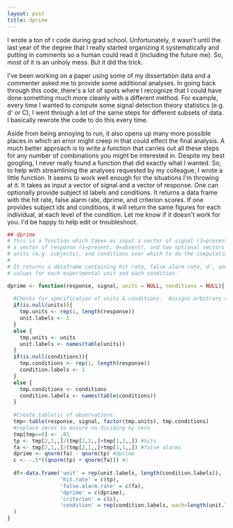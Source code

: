 ```yaml
---
layout: post
title: dprime
---
```


I wrote a ton of r code during grad school.  Unfortunately, it wasn't until the last year of the degree that I really started organizing it systematically and putting in comments so a human could read it (including the future me).  So, most of it is an unholy mess.  But it did the trick.

I've been working on a paper using some of my dissertation data and a commenter asked me to provide some additional analyses.  In going back through this code, there's a lot of spots where I recognize that I could have done something much more cleanly with a different method.  For example, every time I wanted to compute some signal detection theory statistics (e.g. d' or C), I went through a lot of the same steps for different subsets of data.  I basically rewrote the code to do this every time.  

Aside from being annoying to run, it also opens up many more possible places in which an error might creep in that could effect the final analysis.  A much better approach is to write a function that carries out all these steps for any number of combinations you might be interested in.  Despite my best googling, I never really found a function that did exactly what I wanted.  So, to help with streamlining the analyses requested by my colleague, I wrote a little function.  It seems to work well enough for the situations I'm throwing at it.  It takes as input a vector of signal and a vector of response.  One can optionally provide subject id labels and conditions.  It returns a data frame with the hit rate, false alarm rate, dprime, and criterion scores.  If one provides subject ids and conditions, it will return the same figures for each individual, at each level of the condition.  Let me know if it doesn't work for you.  I'd be happy to help edit or troubleshoot.

```r
## dprime
# this is a function which takes as input a vector of signal (1=present, 0=absent),
# a vector of response (1=present, 0=absent), and two optional vectors of experimental
# units (e.g. subjects), and conditions over which to do the computations.
#
# It returns a dataframe containing hit rate, false alarm rate, d', and criterion 
# values for each experimental unit and each condition.

dprime <- function(response, signal, units = NULL, conditions = NULL){
  
  #Checks for specification of units & conditions.  Assigns arbitrary values if not specified
  if(is.null(units)){
    tmp.units <- rep(1, length(response))
    unit.labels <- 1
  }
  else {
    tmp.units <- units
    unit.labels <- names(table(units))
  }
  if(is.null(conditions)){
    tmp.conditions <- rep(1, length(response))
    condition.labels <- 1
  }
  else {
    tmp.conditions <- conditions
    condition.labels <- names(table(conditions))
  }
  
  #Create table(s) of observations
  tmp<-table(response, signal, factor(tmp.units), tmp.conditions)
  #replace zeros to ensure no dividing by zero
  tmp[tmp==0] <- .01
  tp <- tmp[2,2,,]/(tmp[2,2,,]+tmp[1,2,,]) #hits
  fa <- tmp[2,1,,]/(tmp[2,1,,]+tmp[1,1,,]) #false alarms
  dprime <- qnorm(fa) - qnorm(tp) #dprime
  c <- -.5*((qnorm(tp) + qnorm(fa))) #c
  
  df<-data.frame('unit' = rep(unit.labels, length(condition.labels)),
                 'hit.rate' = c(tp), 
                 'false.alarm.rate' = c(fa), 
                 'dprime' = c(dprime), 
                 'criterion' = c(c), 
                 'condition' = rep(condition.labels, each=length(unit.labels))
  )
}
```